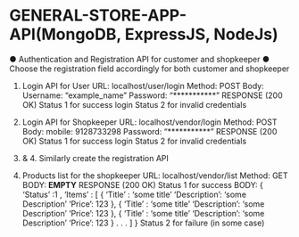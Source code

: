 # GENERAL-STORE-APP-API(MongoDB, ExpressJS, NodeJs)
● Authentication and Registration API for customer and shopkeeper
● Choose the registration field accordingly for both customer and shopkeeper 

1. Login API for User
URL: localhost/user/login
Method: POST
Body:
Username: “example_name”
Password: “***********”
RESPONSE (200 OK)
Status 1 for success login
Status 2 for invalid credentials

2. Login API for Shopkeeper
URL: localhost/vendor/login
Method: POST
Body:
mobile: 9128733298
Password: “***********”
RESPONSE (200 OK)
Status 1 for success login
Status 2 for invalid credentials

3. & 4. Similarly create the registration API

5. Products list for the shopkeeper
URL: localhost/vendor/list
Method: GET
BODY: __EMPTY__
RESPONSE (200 OK)
Status 1 for success
BODY:
{
‘Status’ :1 ,
‘Items’ : [
{
‘Title’ : ‘some title’
‘Description’: ‘some Description’
‘Price’: 123
},
{
‘Title’ : ‘some title’
‘Description’: ‘some Description’
‘Price’: 123
},
{
‘Title’ : ‘some title’
‘Description’: ‘some Description’
‘Price’: 123
}
.
.
.
]
}
Status 2 for failure (in some case)
